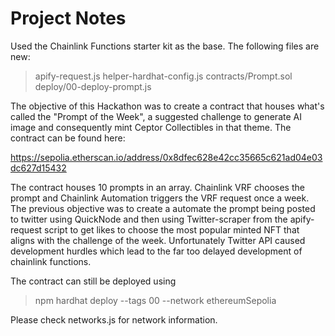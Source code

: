 # Project Notes

Used the Chainlink Functions starter kit as the base. The following files are new:

> apify-request.js
> helper-hardhat-config.js
> contracts/Prompt.sol
> deploy/00-deploy-prompt.js

The objective of this Hackathon was to create a contract that houses what's called the "Prompt of the Week", a suggested challenge to generate AI image and consequently mint Ceptor Collectibles in that theme. The contract can be found here:

https://sepolia.etherscan.io/address/0x8dfec628e42cc35665c621ad04e03dc627d15432

The contract houses 10 prompts in an array. Chainlink VRF chooses the prompt and Chainlink Automation triggers the VRF request once a week. The previous objective was to create a automate the prompt being posted to twitter using QuickNode and then using Twitter-scraper from the apify-request script to get likes to choose the most popular minted NFT that aligns with the challenge of the week. Unfortunately Twitter API caused development hurdles which lead to the far too delayed development of chainlink functions. 

The contract can still be deployed using

> npm hardhat deploy --tags 00 --network ethereumSepolia

Please check networks.js for network information. 